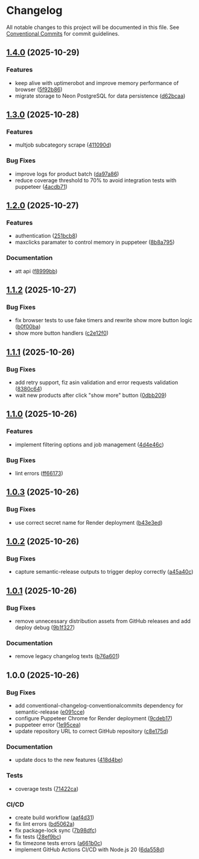 # Changelog

All notable changes to this project will be documented in this file. See [Conventional Commits](https://conventionalcommits.org) for commit guidelines.

## [1.4.0](https://github.com/itsManeka/amz-scraper-api/compare/v1.3.0...v1.4.0) (2025-10-29)


### Features

* keep alive with uptimerobot and improve memory performance of browser ([5f92b86](https://github.com/itsManeka/amz-scraper-api/commit/5f92b8647d822dda3f78889e39121dfda1177cd3))
* migrate storage to Neon PostgreSQL for data persistence ([d62bcaa](https://github.com/itsManeka/amz-scraper-api/commit/d62bcaa8fc2d6fb9e1506ba0fc175e63b3fdead6))

## [1.3.0](https://github.com/itsManeka/amz-scraper-api/compare/v1.2.0...v1.3.0) (2025-10-28)


### Features

* multjob subcategory scrape ([411090d](https://github.com/itsManeka/amz-scraper-api/commit/411090db16b4b6f0943aba58cb5156f31ed237ea))


### Bug Fixes

* improve logs for product batch ([da97a86](https://github.com/itsManeka/amz-scraper-api/commit/da97a860165657b11a8b69d2bba87f7e16a28a9c))
* reduce coverage threshold to 70% to avoid integration tests with puppeteer ([4acdb71](https://github.com/itsManeka/amz-scraper-api/commit/4acdb71734ae7526b4572159b4f49011e6a9957a))

## [1.2.0](https://github.com/itsManeka/amz-scraper-api/compare/v1.1.2...v1.2.0) (2025-10-27)


### Features

* authentication ([251bcb8](https://github.com/itsManeka/amz-scraper-api/commit/251bcb891bb8319e26b814470785b729e0f686ef))
* maxclicks paramater to control memory in puppeteer ([8b8a795](https://github.com/itsManeka/amz-scraper-api/commit/8b8a795ab86a1abcccb6e81e158c7e78755558c2))


### Documentation

* att api ([f8999bb](https://github.com/itsManeka/amz-scraper-api/commit/f8999bb0c8e56b3aa2024a463787bb8e8b999fc1))

## [1.1.2](https://github.com/itsManeka/amz-scraper-api/compare/v1.1.1...v1.1.2) (2025-10-27)


### Bug Fixes

* fix browser tests to use fake timers and rewrite show more button logic ([b0f00ba](https://github.com/itsManeka/amz-scraper-api/commit/b0f00ba89806f17aca7d379ab255341bed434917))
* show more button handlers ([c2e12f0](https://github.com/itsManeka/amz-scraper-api/commit/c2e12f092c5bf642976ea0aa5920ca6e6024c2f3))

## [1.1.1](https://github.com/itsManeka/amz-scraper-api/compare/v1.1.0...v1.1.1) (2025-10-26)


### Bug Fixes

* add retry support, fiz asin validation and error requests validation ([8380c64](https://github.com/itsManeka/amz-scraper-api/commit/8380c64f718fbf6439358f06ab0aec7073f8ca51))
* wait new products after click "show more" button ([0dbb209](https://github.com/itsManeka/amz-scraper-api/commit/0dbb20985297b30b299955aa6f209f4ffe231792))

## [1.1.0](https://github.com/itsManeka/amz-scraper-api/compare/v1.0.3...v1.1.0) (2025-10-26)


### Features

* implement filtering options and job management ([4d4e46c](https://github.com/itsManeka/amz-scraper-api/commit/4d4e46cfd3b2c5d12447ae53cdc7d0094108fe6c))


### Bug Fixes

* lint errors ([ff66173](https://github.com/itsManeka/amz-scraper-api/commit/ff66173846e0854fcb62f1f239ac7746a2af1f8e))

## [1.0.3](https://github.com/itsManeka/amz-scraper-api/compare/v1.0.2...v1.0.3) (2025-10-26)


### Bug Fixes

* use correct secret name for Render deployment ([b43e3ed](https://github.com/itsManeka/amz-scraper-api/commit/b43e3edc250f9f7e3dc4756a8252158feae2df0b))

## [1.0.2](https://github.com/itsManeka/amz-scraper-api/compare/v1.0.1...v1.0.2) (2025-10-26)


### Bug Fixes

* capture semantic-release outputs to trigger deploy correctly ([a45a40c](https://github.com/itsManeka/amz-scraper-api/commit/a45a40c6fccf31c32ff943ab9b73be77108ff83b))

## [1.0.1](https://github.com/itsManeka/amz-scraper-api/compare/v1.0.0...v1.0.1) (2025-10-26)


### Bug Fixes

* remove unnecessary distribution assets from GitHub releases and add deploy debug ([9b1f327](https://github.com/itsManeka/amz-scraper-api/commit/9b1f327ecbf29bb4fa0f1b21cd12124128b5bc5c))


### Documentation

* remove legacy changelog texts ([b76a601](https://github.com/itsManeka/amz-scraper-api/commit/b76a6012e71acb806aeac8e45c0e1ea996058566))

## 1.0.0 (2025-10-26)


### Bug Fixes

* add conventional-changelog-conventionalcommits dependency for semantic-release ([e091cce](https://github.com/itsManeka/amz-scraper-api/commit/e091cce5178f065ff43957e64d5cf2968be9566d))
* configure Puppeteer Chrome for Render deployment ([9cdeb17](https://github.com/itsManeka/amz-scraper-api/commit/9cdeb17c4cc886a29b9ec1db50ea96d61a3ecf34))
* puppeteer error ([1e95cea](https://github.com/itsManeka/amz-scraper-api/commit/1e95ceacf00f74d8f96ab0179f211827bedf83ec))
* update repository URL to correct GitHub repository ([c8e175d](https://github.com/itsManeka/amz-scraper-api/commit/c8e175da0453565f9fc6829ff75701d9ff42932c))


### Documentation

* update docs to the new features ([418d4be](https://github.com/itsManeka/amz-scraper-api/commit/418d4bea94b046f73dd88cfb8978ce9343c26fa9))


### Tests

* coverage tests ([71422ca](https://github.com/itsManeka/amz-scraper-api/commit/71422ca530eb2578949f09833f4d6be34fa18876))


### CI/CD

* create build workflow ([aaf4d31](https://github.com/itsManeka/amz-scraper-api/commit/aaf4d31063d54012e71a6dc8cf7451b070ab95b4))
* fix lint errors ([bd5062a](https://github.com/itsManeka/amz-scraper-api/commit/bd5062a5348fcaa5809cd4360397ed2039583863))
* fix package-lock sync ([7b98dfc](https://github.com/itsManeka/amz-scraper-api/commit/7b98dfc1ed130b1140bb4fd4d39a07924d655689))
* fix tests ([28ef9bc](https://github.com/itsManeka/amz-scraper-api/commit/28ef9bce7950792fc4477bf401cbca222682cfd6))
* fix timezone tests errors ([a661b0c](https://github.com/itsManeka/amz-scraper-api/commit/a661b0c9ffa4a0a3256f49ddc1ab3ae7ba565eb1))
* implement GitHub Actions CI/CD with Node.js 20 ([6da558d](https://github.com/itsManeka/amz-scraper-api/commit/6da558d5734f184ba621429ae735bca25187b38c))

